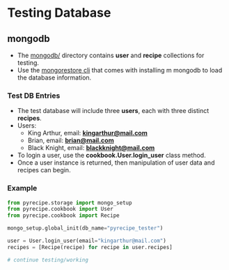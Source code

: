 # Testing Database
## mongodb
- The [mongodb/](https://github.com/trp07/PyRecipe/tree/master/tests/testing_db/mongodb) directory contains **user** and **recipe** collections for testing.
- Use the [mongorestore cli](https://docs.mongodb.com/manual/reference/program/mongorestore/#examples) that comes with installing m mongodb to load the database information.

### Test DB Entries
- The test database will include three **users**, each with three distinct **recipes**.
- Users:
  - King Arthur, email: **kingarthur@mail.com**
  - Brian, email: **brian@mail.com**
  - Black Knight, email: **blackknight@mail.com**
- To login a user, use the **cookbook.User.login_user** class method.
- Once a user instance is returned, then manipulation of user data and recipes can begin.

### Example
```python
from pyrecipe.storage import mongo_setup
from pyrecipe.cookbook import User
from pyrecipe.cookbook import Recipe

mongo_setup.global_init(db_name="pyrecipe_tester")

user = User.login_user(email="kingarthur@mail.com")
recipes = [Recipe(recipe) for recipe in user.recipes]

# continue testing/working
```
  
